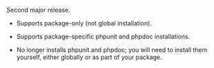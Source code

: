 Second major release.

- Supports package-only (not global installation).

- Supports package-specific phpunit and phpdoc installations.

- No longer installs phpunit and phpdoc; you will need to install them yourself, either globally or as part of your package.
